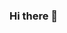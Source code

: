 ### Hi there 👋

<!--
**codewithmd/codewithmd** is a ✨ _special_ ✨ repository because its `README.md` (this file) appears on your GitHub profile.

Here are some ideas to get you started:

- 🔭 I’m currently working on React and NodeJS.
- 🌱 I’m currently learning Data Structure.
- 👯 I’m looking to collaborate on a project to build a package in JS which will give all handy utils to use DS features like stack, queue, etc.
<!-- - 🤔 I’m looking for help with ... 
- 💬 Ask me about ...
- 📫 How to reach me: ...
- 😄 Pronouns: ...
- ⚡ Fun fact: ...
-->
